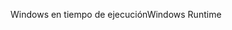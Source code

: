 <span data-ttu-id="8c794-101">Windows en tiempo de ejecución</span><span class="sxs-lookup"><span data-stu-id="8c794-101">Windows Runtime</span></span>